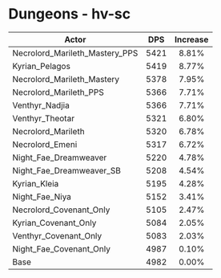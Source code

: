 # Dungeons - hv-sc
| Actor | DPS | Increase |
|---|:---:|:---:|
|Necrolord_Marileth_Mastery_PPS|5421|8.81%|
|Kyrian_Pelagos|5419|8.77%|
|Necrolord_Marileth_Mastery|5378|7.95%|
|Necrolord_Marileth_PPS|5366|7.71%|
|Venthyr_Nadjia|5366|7.71%|
|Venthyr_Theotar|5321|6.80%|
|Necrolord_Marileth|5320|6.78%|
|Necrolord_Emeni|5317|6.72%|
|Night_Fae_Dreamweaver|5220|4.78%|
|Night_Fae_Dreamweaver_SB|5208|4.54%|
|Kyrian_Kleia|5195|4.28%|
|Night_Fae_Niya|5152|3.41%|
|Necrolord_Covenant_Only|5105|2.47%|
|Kyrian_Covenant_Only|5084|2.05%|
|Venthyr_Covenant_Only|5083|2.03%|
|Night_Fae_Covenant_Only|4987|0.10%|
|Base|4982|0.00%|
